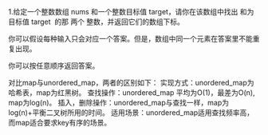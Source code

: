 ﻿1.给定一个整数数组 nums 和一个整数目标值 target，请你在该数组中找出 和为目标值 target  的那 两个 整数，并返回它们的数组下标。

你可以假设每种输入只会对应一个答案。但是，数组中同一个元素在答案里不能重复出现。

你可以按任意顺序返回答案。

对比map与unordered_map，两者的区别如下：
实现方式：unordered_map为哈希表，map为红黑树。
查找操作：unordered_map 平均为O(1)，最差为O(n), map为log(n)。
插入，删除操作：unordered_map与查找一样，map为log(n)+平衡二叉树所用的时间。
适用场景：unordered_map适用查找频率高，而map适合要求key有序的场景。